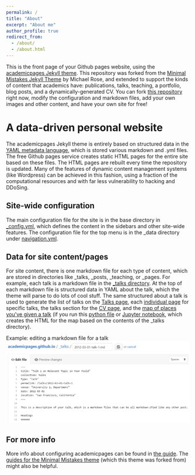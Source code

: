 ```yaml
---
permalink: /
title: "About"
excerpt: "About me"
author_profile: true
redirect_from: 
  - /about/
  - /about.html
---
```


This is the front page of your Github pages website, using the [academicpages Jekyll theme](https://github.com/academicpages/academicpages.github.io). This repository was forked from the [Minimal Mistakes Jekyll Theme](https://mmistakes.github.io/minimal-mistakes/) by Michael Rose, and extended to support the kinds of content that academics have: publications, talks, teaching, a portfolio, blog posts, and a dynamically-generated CV. You can fork [this repository]((https://github.com/academicpages/academicpages.github.io)) right now, modify the configuration and markdown files, add your own images and other content, and have your own site for free!

A data-driven personal website
======
The academicpages Jekyll theme is entirely based on structured data in the [YAML metadata language](http://docs.ansible.com/ansible/YAMLSyntax.html), which is stored various markdown and .yml files. The free Github pages service creates static HTML pages for the entire site based on these files. The HTML pages are rebuilt every time the repository is updated. Many of the features of dynamic content management systems (like Wordpress) can be achieved in this fashion, using a fraction of the computational resources and with far less vulnerability to hacking and DDoSing. 

Site-wide configuration
------
The main configuration file for the site is in the base directory in [_config.yml](https://github.com/academicpages/academicpages.github.io/blob/master/_config.yml), which defines the content in the sidebars and other site-wide features. The configuration file for the top menu is in the _data directory under [navigation.yml](https://github.com/academicpages/academicpages.github.io/blob/master/_data/navigation.yml).

Data for site content/pages
------
For site content, there is one markdown file for each type of content, which are stored in directories like _talks, _posts, _teaching, or _pages. For example, each talk is a markdown file in the [_talks directory](https://github.com/academicpages/academicpages.github.io/tree/master/_talks). At the top of each markdown file is structured data in YAML about the talk, which the theme will parse to do lots of cool stuff. The same structured about a talk is used to generate the list of talks on the [Talks page](https://academicpages.github.io/talks), each [individual page](https://academicpages.github.io/talks/2012-03-01-talk-1) for specific talks, the talks section for the [CV page](https://academicpages.github.io/cv), and the [map of places you've given a talk](https://academicpages.github.io/talkmap.html) (if you run this [python file](https://github.com/academicpages/academicpages.github.io/blob/master/talkmap.py) or [Jupyter notebook](https://github.com/academicpages/academicpages.github.io/blob/master/talkmap.ipynb), which creates the HTML for the map based on the contents of the _talks directory).

Example: editing a markdown file for a talk
![Editing a markdown file for a talk](/images/editing-talk.png "Editing a markdown file for a talk")

For more info
------
More info about configuring academicpages can be found in [the guide](https://academicpages.github.io/markdown/). The [guides for the Minimal Mistakes theme](https://mmistakes.github.io/minimal-mistakes/docs/configuration/) (which this theme was forked from) might also be helpful.
